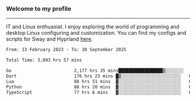 ### Welcome to my profile

---

IT and Linux enthuasiat. I enjoy exploring the world of programming and desktop Linux configuring and customization. You can find my configs and scripts for Sway and Hyprland [here](https://github.com/uroborosq/mess-of-linux-configurations).

<!-- <div display="block">
 	<img align="left" width="48%" alt="isocalendar" src=".github/metrics/isocalendar_metrics.svg" />
	<img align="center" width="48%" alt="contributions" src=".github/metrics/contributions_metrics.svg" />
	<img align="center" alt="languages" src=".github/metrics/languages_metrics.svg" />
</div> -->

<!-- ![](https://komarev.com/ghpvc/?username=uroborosq&color=success&style=flat-square) -->
<!-- [](https://img.shields.io/github/last-commit/uroborosq/uroborosq?label=Profile%20updated&style=flat-square) -->

<!--START_SECTION:waka-->

```txt
From: 13 February 2023 - To: 30 September 2025

Total Time: 3,093 hrs 57 mins

Go                        2,177 hrs 35 mins█████████████████▒░░░░░░░   69.80 %
Dart                      176 hrs 23 mins █▒░░░░░░░░░░░░░░░░░░░░░░░   05.65 %
Lua                       88 hrs 51 mins  ▓░░░░░░░░░░░░░░░░░░░░░░░░   02.85 %
Python                    88 hrs 20 mins  ▓░░░░░░░░░░░░░░░░░░░░░░░░   02.83 %
TypeScript                77 hrs 6 mins   ▓░░░░░░░░░░░░░░░░░░░░░░░░   02.47 %
```

<!--END_SECTION:waka-->
